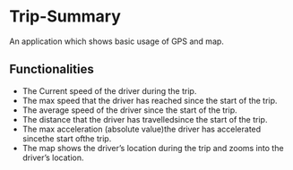 # Trip-Summary
An application which shows basic usage of GPS and map.

## Functionalities
- The Current speed of the driver during the trip.
- The max speed that the driver has reached since the start of the trip.
- The average speed of the driver since the start of the trip.
- The distance that the driver has travelledsince the start of the trip.
- The max acceleration (absolute value)the driver has accelerated sincethe start ofthe trip.
- The map shows the driver’s location during the trip and zooms into the driver’s location.
